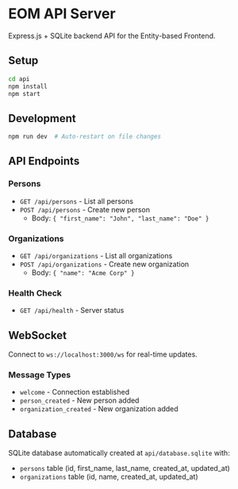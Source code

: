 # EOM API Server

Express.js + SQLite backend API for the Entity-based Frontend.

## Setup

```bash
cd api
npm install
npm start
```

## Development

```bash
npm run dev  # Auto-restart on file changes
```

## API Endpoints

### Persons
- `GET /api/persons` - List all persons
- `POST /api/persons` - Create new person
  - Body: `{ "first_name": "John", "last_name": "Doe" }`

### Organizations
- `GET /api/organizations` - List all organizations
- `POST /api/organizations` - Create new organization
  - Body: `{ "name": "Acme Corp" }`

### Health Check
- `GET /api/health` - Server status

## WebSocket

Connect to `ws://localhost:3000/ws` for real-time updates.

### Message Types
- `welcome` - Connection established
- `person_created` - New person added
- `organization_created` - New organization added

## Database

SQLite database automatically created at `api/database.sqlite` with:
- `persons` table (id, first_name, last_name, created_at, updated_at)
- `organizations` table (id, name, created_at, updated_at)